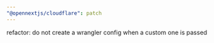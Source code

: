 ```yaml
---
"@opennextjs/cloudflare": patch
---
```


refactor: do not create a wrangler config when a custom one is passed

